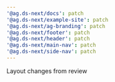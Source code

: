 ```yaml
---
'@ag.ds-next/docs': patch
'@ag.ds-next/example-site': patch
'@ag.ds-next/ag-branding': patch
'@ag.ds-next/footer': patch
'@ag.ds-next/header': patch
'@ag.ds-next/main-nav': patch
'@ag.ds-next/side-nav': patch
---
```


Layout changes from review
